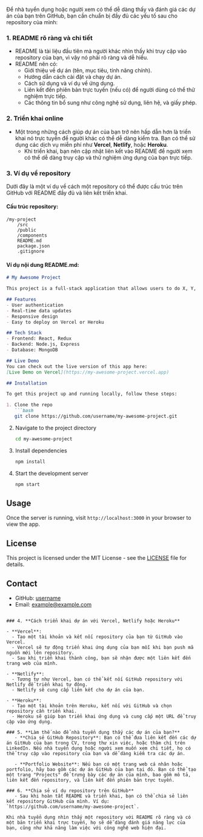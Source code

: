 Để nhà tuyển dụng hoặc người xem có thể dễ dàng thấy và đánh giá các dự án của bạn trên GitHub, bạn cần chuẩn bị đầy đủ các yếu tố sau cho repository của mình:

### 1. **README rõ ràng và chi tiết**
   - README là tài liệu đầu tiên mà người khác nhìn thấy khi truy cập vào repository của bạn, vì vậy nó phải rõ ràng và dễ hiểu.
   - README nên có:
     - Giới thiệu về dự án (tên, mục tiêu, tính năng chính).
     - Hướng dẫn cách cài đặt và chạy dự án.
     - Cách sử dụng và ví dụ về ứng dụng.
     - Liên kết đến phiên bản trực tuyến (nếu có) để người dùng có thể thử nghiệm trực tiếp.
     - Các thông tin bổ sung như công nghệ sử dụng, liên hệ, và giấy phép.

### 2. **Triển khai online**
   - Một trong những cách giúp dự án của bạn trở nên hấp dẫn hơn là triển khai nó trực tuyến để người khác có thể dễ dàng kiểm tra. Bạn có thể sử dụng các dịch vụ miễn phí như **Vercel**, **Netlify**, hoặc **Heroku**.
     - Khi triển khai, bạn nên cập nhật liên kết vào README để người xem có thể dễ dàng truy cập và thử nghiệm ứng dụng của bạn trực tiếp.

### 3. **Ví dụ về repository**
   Dưới đây là một ví dụ về cách một repository có thể được cấu trúc trên GitHub với README đầy đủ và liên kết triển khai.

#### Cấu trúc repository:
```
/my-project
    /src
    /public
    /components
    README.md
    package.json
    .gitignore
```

#### Ví dụ nội dung README.md:

```markdown
# My Awesome Project

This project is a full-stack application that allows users to do X, Y, and Z. It's built using JavaScript, React, Node.js, and MongoDB.

## Features
- User authentication
- Real-time data updates
- Responsive design
- Easy to deploy on Vercel or Heroku

## Tech Stack
- Frontend: React, Redux
- Backend: Node.js, Express
- Database: MongoDB

## Live Demo
You can check out the live version of this app here:
[Live Demo on Vercel](https://my-awesome-project.vercel.app)

## Installation

To get this project up and running locally, follow these steps:

1. Clone the repo
   ```bash
   git clone https://github.com/username/my-awesome-project.git
   ```
   
2. Navigate to the project directory
   ```bash
   cd my-awesome-project
   ```

3. Install dependencies
   ```bash
   npm install
   ```

4. Start the development server
   ```bash
   npm start
   ```

## Usage
Once the server is running, visit `http://localhost:3000` in your browser to view the app.

## License
This project is licensed under the MIT License - see the [LICENSE](LICENSE) file for details.

## Contact
- GitHub: [username](https://github.com/username)
- Email: example@example.com
```

### 4. **Cách triển khai dự án với Vercel, Netlify hoặc Heroku**

- **Vercel**:
  - Tạo một tài khoản và kết nối repository của bạn từ GitHub vào Vercel.
  - Vercel sẽ tự động triển khai ứng dụng của bạn mỗi khi bạn push mã nguồn mới lên repository.
  - Sau khi triển khai thành công, bạn sẽ nhận được một liên kết đến trang web của mình.

- **Netlify**:
  - Tương tự như Vercel, bạn có thể kết nối GitHub repository với Netlify để triển khai tự động.
  - Netlify sẽ cung cấp liên kết cho dự án của bạn.

- **Heroku**:
  - Tạo một tài khoản trên Heroku, kết nối với GitHub và chọn repository cần triển khai.
  - Heroku sẽ giúp bạn triển khai ứng dụng và cung cấp một URL để truy cập vào ứng dụng.

### 5. **Làm thế nào để nhà tuyển dụng thấy các dự án của bạn?**
   - **Chia sẻ GitHub Repository**: Bạn có thể đưa liên kết đến các dự án GitHub của bạn trong CV, trong thư xin việc, hoặc thậm chí trên LinkedIn. Nếu nhà tuyển dụng hoặc người xem muốn xem chi tiết, họ có thể truy cập vào repository của bạn và dễ dàng kiểm tra các dự án.
   
   - **Portfolio Website**: Nếu bạn có một trang web cá nhân hoặc portfolio, hãy bao gồm các dự án GitHub của bạn tại đó. Bạn có thể tạo một trang "Projects" để trưng bày các dự án của mình, bao gồm mô tả, liên kết đến repository, và liên kết đến phiên bản trực tuyến.

### 6. **Chia sẻ ví dụ repository trên GitHub**
   - Sau khi hoàn tất README và triển khai, bạn có thể chia sẻ liên kết repository GitHub của mình. Ví dụ: `https://github.com/username/my-awesome-project`.

Khi nhà tuyển dụng nhìn thấy một repository với README rõ ràng và có một bản triển khai trực tuyến, họ sẽ dễ dàng đánh giá năng lực của bạn, cũng như khả năng làm việc với công nghệ web hiện đại.
